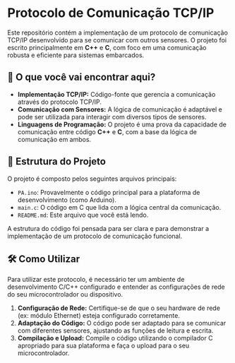 # Protocolo de Comunicação TCP/IP

Este repositório contém a implementação de um protocolo de comunicação TCP/IP desenvolvido para se comunicar com outros sensores. O projeto foi escrito principalmente em **C++** e **C**, com foco em uma comunicação robusta e eficiente para sistemas embarcados.

## 🚀 O que você vai encontrar aqui?

* **Implementação TCP/IP:** Código-fonte que gerencia a comunicação através do protocolo TCP/IP.
* **Comunicação com Sensores:** A lógica de comunicação é adaptável e pode ser utilizada para interagir com diversos tipos de sensores.
* **Linguagens de Programação:** O projeto é uma prova da capacidade de comunicação entre código **C++** e **C**, com a base da lógica de comunicação em ambos.

## 🧠 Estrutura do Projeto

O projeto é composto pelos seguintes arquivos principais:

* `PA.ino`: Provavelmente o código principal para a plataforma de desenvolvimento (como Arduino).
* `main.c`: O código em C que lida com a lógica central da comunicação.
* `README.md`: Este arquivo que você está lendo.

A estrutura do código foi pensada para ser clara e para demonstrar a implementação de um protocolo de comunicação funcional.

## 🛠️ Como Utilizar

Para utilizar este protocolo, é necessário ter um ambiente de desenvolvimento C/C++ configurado e entender as configurações de rede do seu microcontrolador ou dispositivo.

1.  **Configuração de Rede:** Certifique-se de que o seu hardware de rede (ex: módulo Ethernet) esteja configurado corretamente.
2.  **Adaptação do Código:** O código pode ser adaptado para se comunicar com diferentes sensores, ajustando as funções de leitura e escrita.
3.  **Compilação e Upload:** Compile o código utilizando o compilador C apropriado para sua plataforma e faça o upload para o seu microcontrolador.
